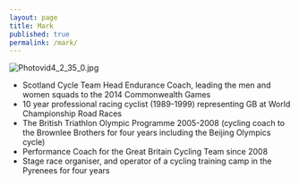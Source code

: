 ```yaml
---
layout: page
title: Mark
published: true
permalink: /mark/
---
```

![Photovid4_2_35_0.jpg]({{site.baseurl}}/media/Photovid4_2_35_0.jpg)

- Scotland Cycle Team Head Endurance Coach, leading the men and women squads to the 2014 Commonwealth Games
- 10 year professional racing cyclist (1989-1999) representing GB at World Championship Road Races
- The British Triathlon Olympic Programme 2005-2008 (cycling coach to the Brownlee Brothers for four years including the Beijing Olympics cycle)
- Performance Coach for the Great Britain Cycling Team since 2008
- Stage race organiser, and operator of a cycling training camp in the Pyrenees for four years
